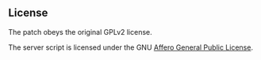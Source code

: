 License
-------

The patch obeys the original GPLv2 license.

The server script is licensed under the GNU [Affero General Public License][1].

[1]: http://www.gnu.org/licenses/agpl-3.0.html "GNU AGPL3"
